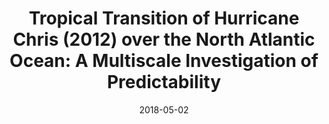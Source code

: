 ---
title: "Tropical Transition of Hurricane Chris (2012) over the North Atlantic Ocean: A Multiscale Investigation of Predictability"
date: 2018-05-02
publishDate: 2021-10-05T11:54:32.106349Z
authors: ["Michael Maier-Gerber", "Michael Riemer", "Andreas H. Fink", "Peter Knippertz", "Enrico Di Muzio", "Ron McTaggart-Cowan"]
publication_types: ["2"]
abstract: ""
---